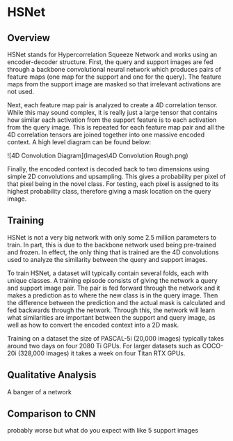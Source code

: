 # HSNet
## Overview
HSNet stands for Hypercorrelation Squeeze Network and works using an encoder-decoder structure. First, the query and support images are fed through a backbone convolutional neural network which produces pairs of feature maps (one map for the support and one for the query). The feature maps from the support image are masked so that irrelevant activations are not used. 

Next, each feature map pair is analyzed to create a 4D correlation tensor. While this may sound complex, it is really just a large tensor that contains how similar each activation from the support feature is to each activation from the query image. This is repeated for each feature map pair and all the 4D correlation tensors are joined together into one massive encoded context. A high level diagram can be found below:

![4D Convolution Diagram](Images\4D Convolution Rough.png)

Finally, the encoded context is decoded back to two dimensions using simple 2D convolutions and upsampling. This gives a probability per pixel of that pixel being in the novel class. For testing, each pixel is assigned to its highest probability class, therefore giving a mask location on the query image.

## Training
<!-- ecentric movement is fine -->
HSNet is not a very big network with only some 2.5 million parameters to train. In part, this is due to the backbone network used being pre-trained and frozen. In effect, the only thing that is trained are the 4D convolutions used to analyze the similarity between the query and support images. 

To train HSNet, a dataset will typically contain several folds, each with unique classes. A training episode consists of giving the network a query and support image pair. The pair is fed forward through the network and it makes a prediction as to where the new class is in the query image. Then the difference between the prediction and the actual mask is calculated and fed backwards through the network. Through this, the network will learn what similarities are important between the support and query image, as well as how to convert the encoded context into a 2D mask. 

Training on a dataset the size of PASCAL-5i (20,000 images) typically takes around two days on four 2080 Ti GPUs. For larger datasets such as COCO-20i (328,000 images) it takes a week on four Titan RTX GPUs.

## Qualitative Analysis
A banger of a network

## Comparison to CNN
probably worse but what do you expect with like 5 support images